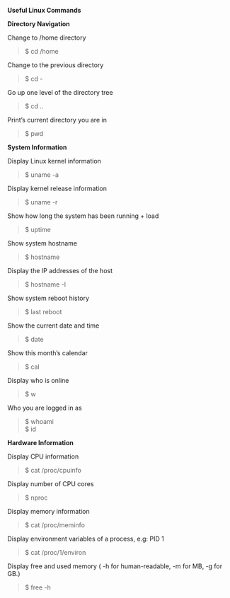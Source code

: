 **Useful Linux Commands**

**Directory Navigation**  


Change to /home directory   
>$ cd /home  

Change to the previous directory  
>$ cd -  

Go up one level of the directory tree  
>$ cd ..     

Print’s current directory you are in  
>$ pwd  

**System Information**  


Display Linux kernel information  
>$ uname -a  

Display kernel release information  
>$ uname -r  

Show how long the system has been running + load  
>$ uptime  

Show system hostname  
>$ hostname  

Display the IP addresses of the host  
>$ hostname -I  

Show system reboot history  
>$ last reboot  

Show the current date and time  
>$ date  

Show this month’s calendar  
>$ cal  

Display who is online  
>$ w  

Who you are logged in as  
>$ whoami  
>$ id  


**Hardware Information**  

Display CPU information  
>$ cat /proc/cpuinfo  

Display number of CPU cores  
>$ nproc  

Display memory information  
>$ cat /proc/meminfo  

Display environment variables of a process, e.g: PID 1  
>$ cat /proc/1/environ  

Display free and used memory ( -h for human-readable, -m for MB, -g for GB.)  
>$ free -h  


